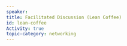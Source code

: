 ```yaml
---
speaker:
title: Facilitated Discussion (Lean Coffee)
id: lean-coffee
Activity: true
topic-category: networking
---
```

